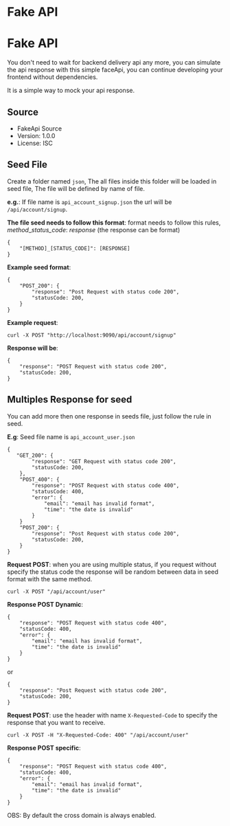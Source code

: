 # Fake API

# Fake API
You don't need to wait for backend delivery api any more, you can simulate the api response with this simple faceApi, 
you can continue developing your frontend without dependencies.

It is a simple way to mock your api response.

## Source ##

* FakeApi Source
* Version: 1.0.0
* License: ISC


## Seed File ##
Create a folder named `json`,
The all files inside this folder will be loaded in seed file, The file will be defined by name of file.

**e.g.**: If file name is `api_account_signup.json` the url will be `/api/account/signup`.

**The file seed needs to follow this format**: format needs to follow this rules, *method*_*status_code*: *response* (the response can be format)
```
{
    "[METHOD]_[STATUS_CODE]": [RESPONSE]
}
```

**Example seed format**: 
```
{
	"POST_200": {
        "response": "Post Request with status code 200",
        "statusCode: 200,
	}
}        
```

**Example request**:
```
curl -X POST "http://localhost:9090/api/account/signup"
```

**Response will be**: 
```
{
	"response": "POST Request with status code 200",
	"statusCode: 200,
}
```


## Multiples Response for seed ##

You can add more then one response in seeds file, just follow the rule in seed. 

**E.g**: Seed file name is `api_account_user.json` 
```
{
   "GET_200": {
        "response": "GET Request with status code 200",
        "statusCode: 200,
	},
    "POST_400": {
        "response": "POST Request with status code 400",
        "statusCode: 400,
        "error": {
        	"email": "email has invalid format",
            "time": "the date is invalid"
        }
	}
    "POST_200": {
        "response": "Post Request with status code 200",
        "statusCode: 200,
	}
}
```

**Request POST**: 
when you are using multiple status, if you request without specify the status code the response will be random between data in seed format with the same method.
```
curl -X POST "/api/account/user"
```

**Response POST Dynamic**: 
```
{
	"response": "POST Request with status code 400",
	"statusCode: 400,
	"error": {
		"email": "email has invalid format",
		"time": "the date is invalid"
	}
}
```
or 
```
{
	"response": "Post Request with status code 200",
	"statusCode: 200,
}
```

**Request POST**: use the header with name `X-Requested-Code` to specify the response that you want to receive.
```
curl -X POST -H "X-Requested-Code: 400" "/api/account/user"
```

**Response POST specific**: 
```
{
	"response": "POST Request with status code 400",
	"statusCode: 400,
	"error": {
		"email": "email has invalid format",
		"time": "the date is invalid"
	}
}
```

OBS: By default the cross domain is always enabled.
